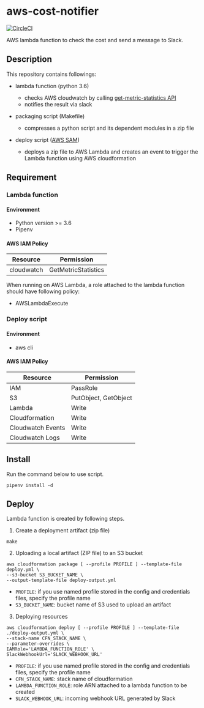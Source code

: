 # aws-cost-notifier

[![CircleCI](https://circleci.com/gh/ytakahashi/aws-cost-notifier.svg?style=shield&circle-token=0c194c7ed2a65b5983ea0292196483067f317f72)](https://circleci.com/gh/ytakahashi/aws-cost-notifier)


AWS lambda function to check the cost and send a message to Slack.

## Description

This repository contains followings:
- lambda function (python 3.6)
  - checks AWS cloudwatch by calling [get-metric-statistics API](https://docs.aws.amazon.com/AmazonCloudWatch/latest/APIReference/API_GetMetricStatistics.html)
  - notifies the result via slack

- packaging script (Makefile)
  - compresses a python script and its dependent modules in a zip file

- deploy script ([AWS SAM](https://github.com/awslabs/serverless-application-model))
  - deploys a zip file to AWS Lambda and creates an event to trigger the Lambda function using AWS cloudformation


## Requirement

### Lambda function

#### Environment

- Python version >= 3.6
- Pipenv 

#### AWS IAM Policy

|  Resource           |  Permission            |
| ------------------- | ---------------------- |
|  cloudwatch         |  GetMetricStatistics   |

When running on AWS Lambda, a role attached to the lambda function should have following policy:

- AWSLambdaExecute


### Deploy script

#### Environment

- aws cli

#### AWS IAM Policy

|  Resource           |  Permission            |
| ------------------- | ---------------------- |
|  IAM                |  PassRole              |
|  S3                 |  PutObject, GetObject  |
|  Lambda             |  Write                 |
|  Cloudformation     |  Write                 |
|  Cloudwatch Events  |  Write                 |
|  Cloudwatch Logs    |  Write                 |


## Install

Run the command below to use script.

```Console
pipenv install -d
```

## Deploy

Lambda function is created by following steps.

1. Create a deployment artifact (zip file)

```Console
make
```

2. Uploading a local artifact (ZIP file) to an S3 bucket 

```Console
aws cloudformation package [ --profile PROFILE ] --template-file deploy.yml \
--s3-bucket S3_BUCKET_NAME \
--output-template-file deploy-output.yml
```

- `PROFILE`: if you use named profile stored in the config and credentials files, specify the profile name
- `S3_BUCKET_NAME`: bucket name of S3 used to upload an artifact

3. Deploying resources

```Console
aws cloudformation deploy [ --profile PROFILE ] --template-file ./deploy-output.yml \
--stack-name CFN_STACK_NAME \
--parameter-overrides \
IAMRole='LAMBDA_FUNCTION_ROLE' \
SlackWebhookUrl='SLACK_WEBHOOK_URL'
```
- `PROFILE`: if you use named profile stored in the config and credentials files, specify the profile name
- `CFN_STACK_NAME`: stack name of cloudformation
- `LAMBDA_FUNCTION_ROLE`: role ARN attached to a lambda function to be created
- `SLACK_WEBHOOK_URL`: incoming webhook URL generated by Slack

